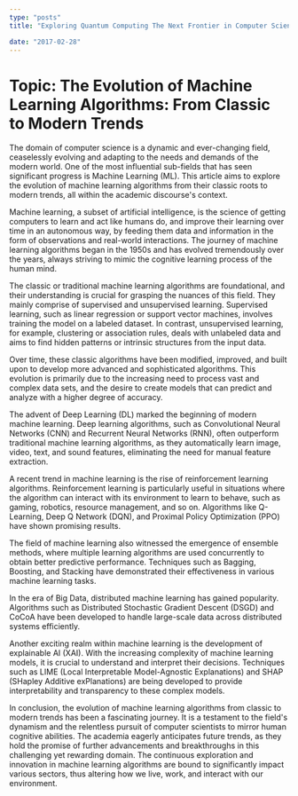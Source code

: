 ```yaml
---
type: "posts"
title: "Exploring Quantum Computing The Next Frontier in Computer Science"

date: "2017-02-28"
---
```


# Topic: The Evolution of Machine Learning Algorithms: From Classic to Modern Trends

The domain of computer science is a dynamic and ever-changing field, ceaselessly evolving and adapting to the needs and demands of the modern world. One of the most influential sub-fields that has seen significant progress is Machine Learning (ML). This article aims to explore the evolution of machine learning algorithms from their classic roots to modern trends, all within the academic discourse's context.

Machine learning, a subset of artificial intelligence, is the science of getting computers to learn and act like humans do, and improve their learning over time in an autonomous way, by feeding them data and information in the form of observations and real-world interactions. The journey of machine learning algorithms began in the 1950s and has evolved tremendously over the years, always striving to mimic the cognitive learning process of the human mind.

The classic or traditional machine learning algorithms are foundational, and their understanding is crucial for grasping the nuances of this field. They mainly comprise of supervised and unsupervised learning. Supervised learning, such as linear regression or support vector machines, involves training the model on a labeled dataset. In contrast, unsupervised learning, for example, clustering or association rules, deals with unlabeled data and aims to find hidden patterns or intrinsic structures from the input data.

Over time, these classic algorithms have been modified, improved, and built upon to develop more advanced and sophisticated algorithms. This evolution is primarily due to the increasing need to process vast and complex data sets, and the desire to create models that can predict and analyze with a higher degree of accuracy.

The advent of Deep Learning (DL) marked the beginning of modern machine learning. Deep learning algorithms, such as Convolutional Neural Networks (CNN) and Recurrent Neural Networks (RNN), often outperform traditional machine learning algorithms, as they automatically learn image, video, text, and sound features, eliminating the need for manual feature extraction.

A recent trend in machine learning is the rise of reinforcement learning algorithms. Reinforcement learning is particularly useful in situations where the algorithm can interact with its environment to learn to behave, such as gaming, robotics, resource management, and so on. Algorithms like Q-Learning, Deep Q Network (DQN), and Proximal Policy Optimization (PPO) have shown promising results.

The field of machine learning also witnessed the emergence of ensemble methods, where multiple learning algorithms are used concurrently to obtain better predictive performance. Techniques such as Bagging, Boosting, and Stacking have demonstrated their effectiveness in various machine learning tasks.

In the era of Big Data, distributed machine learning has gained popularity. Algorithms such as Distributed Stochastic Gradient Descent (DSGD) and CoCoA have been developed to handle large-scale data across distributed systems efficiently.

Another exciting realm within machine learning is the development of explainable AI (XAI). With the increasing complexity of machine learning models, it is crucial to understand and interpret their decisions. Techniques such as LIME (Local Interpretable Model-Agnostic Explanations) and SHAP (SHapley Additive exPlanations) are being developed to provide interpretability and transparency to these complex models.

In conclusion, the evolution of machine learning algorithms from classic to modern trends has been a fascinating journey. It is a testament to the field's dynamism and the relentless pursuit of computer scientists to mirror human cognitive abilities. The academia eagerly anticipates future trends, as they hold the promise of further advancements and breakthroughs in this challenging yet rewarding domain. The continuous exploration and innovation in machine learning algorithms are bound to significantly impact various sectors, thus altering how we live, work, and interact with our environment.
